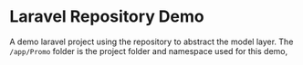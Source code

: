 # Laravel Repository Demo

A demo laravel project using the repository to abstract the model layer. The `/app/Promo` folder is the project folder and namespace used for this demo,